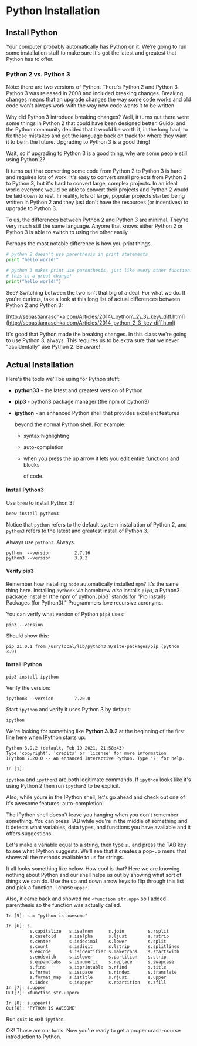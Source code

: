 # Python Installation

## Install Python

Your computer probably automatically has Python on it. We're going to run some installation stuff to make sure it's got the latest and greatest that Python has to offer.

### Python 2 vs. Python 3

Note: there are two versions of Python. There's Python 2 and Python 3. Python 3 was released in 2008 and included breaking changes. Breaking changes means that an upgrade changes the way some code works and old code won't always work with the way new code wants it to be written.

Why did Python 3 introduce breaking changes? Well, it turns out there were some things in Python 2 that could have been designed better. Guido, and the Python community decided that it would be worth it, in the long haul, to fix those mistakes and get the language back on track for where they want it to be in the future. Upgrading to Python 3 is a good thing!

Wait, so if upgrading to Python 3 is a good thing, why are some people still using Python 2?

It turns out that converting some code from Python 2 to Python 3 is hard and requires lots of work. It's easy to convert small projects from Python 2 to Python 3, but it's hard to convert large, complex projects. In an ideal world everyone would be able to convert their projects and Python 2 would be laid down to rest. In reality, lots of large, popular projects started being written in Python 2 and they just don't have the resources \(or incentives\) to upgrade to Python 3.

To us, the differences between Python 2 and Python 3 are minimal. They're very much still the same language. Anyone that knows either Python 2 or Python 3 is able to switch to using the other easily.

Perhaps the most notable difference is how you print things.

```python
# python 2 doesn't use parenthesis in print statements
print "hello world!"

# python 3 makes print use parenthesis, just like every other function.
# this is a great change!
print("hello world!")
```

See? Switching between the two isn't that big of a deal. For what we do. If you're curious, take a look at this long list of actual differences between Python 2 and Python 3:

[http://sebastianraschka.com/Articles/2014\_python\_2\_3\_key\_diff.html](http://sebastianraschka.com/Articles/2014_python_2_3_key_diff.html)

It's good that Python made the breaking changes. In this class we're going to use Python 3, always. This requires us to be extra sure that we never "accidentally" use Python 2. Be aware!

## Actual Installation

Here's the tools we'll be using for Python stuff:

* **python33** - the latest and greatest version of Python
* **pip3** - python3 package manager \(the npm of python3\)
* **ipython**  - an enhanced Python shell that provides excellent features

  beyond the normal Python shell. For example:

  * syntax highlighting
  * auto-completion
  * when you press the up arrow it lets you edit entire functions and blocks

    of code.

#### Install Python3

Use `brew` to install Python 3!

```text
brew install python3
```

Notice that `python` refers to the default system installation of Python 2, and `python3` refers to the latest and greatest install of Python 3.

Always use `python3`. Always.

```text
python  --version         2.7.16
python3 --version         3.9.2
```

#### Verify pip3

Remember how installing `node` automatically installed `npm`? It's the same thing here. Installing `python3` via homebrew _also_ installs `pip3`, a Python3 package installer \(the npm of python`.`pip3\` stands for "Pip Installs Packages \(for Python3\)." Programmers love recursive acronyms.

You can verify what version of Python `pip3` uses:

```text
pip3 --version
```

Should show this:

```text
pip 21.0.1 from /usr/local/lib/python3.9/site-packages/pip (python 3.9)
```

#### Install iPython

```text
pip3 install ipython
```

Verify the version:

```text
ipython3 --version        7.20.0
```

Start `ipython` and verify it uses Python 3 by default:

```text
ipython
```

We're looking for something like **Python 3.9.2** at the beginning of the first line here when IPython starts up:

```text
Python 3.9.2 (default, Feb 19 2021, 21:58:43) 
Type 'copyright', 'credits' or 'license' for more information
IPython 7.20.0 -- An enhanced Interactive Python. Type '?' for help.

In [1]:
```

`ipython` and `ipython3` are both legitimate commands. If `ipython` looks like it's using Python 2 then run `ipython3` to be explicit.

Also, while youre in the IPython shell, let's go ahead and check out one of it's awesome features: auto-completion!

The IPython shell doesn't leave you hanging when you don't remember something. You can press TAB while you're in the middle of something and it detects what variables, data types, and functions you have available and it offers suggestions.

Let's make a variable equal to a string, then type `s.` and press the TAB key to see what IPython suggests. We'll see that it creates a pop-up menu that shows all the methods available to us for strings.

It all looks something like below. How cool is that? Here we are knowing nothing about Python and our shell helps us out by showing what sort of things we can do. Use the up and down arrow keys to flip through this list and pick a function. I chose `upper`.

Also, it came back and showed me `<function str.upp>` so I added parenthesis so the function was actually called.

```text
In [5]: s = "python is awesome"

In [6]: s.
         s.capitalize   s.isalnum      s.join         s.rsplit
         s.casefold     s.isalpha      s.ljust        s.rstrip
         s.center       s.isdecimal    s.lower        s.split
         s.count        s.isdigit      s.lstrip       s.splitlines
         s.encode       s.isidentifier s.maketrans    s.startswith
         s.endswith     s.islower      s.partition    s.strip
         s.expandtabs   s.isnumeric    s.replace      s.swapcase
         s.find         s.isprintable  s.rfind        s.title
         s.format       s.isspace      s.rindex       s.translate
         s.format_map   s.istitle      s.rjust        s.upper
         s.index        s.isupper      s.rpartition   s.zfill
In [7]: s.upper
Out[7]: <function str.upper>

In [8]: s.upper()
Out[8]: 'PYTHON IS AWESOME'
```

Run `quit` to exit `ipython`.

OK! Those are our tools. Now you're ready to get a proper crash-course introduction to Python.

